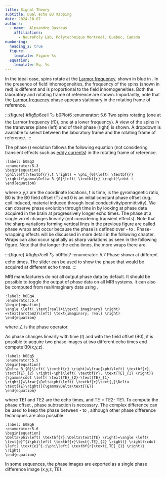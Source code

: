 ```yaml
---
title: Signal Theory
subtitle: Dual echo B0 mapping
date: 2024-10-07
authors:
  - name:  Alexandre Dastous
    affiliations:
      - NeuroPoly Lab, Polytechnique Montreal, Quebec, Canada
numbering:
  heading_2: true
  figure:
    template: Figure %s
  equation:
    template: Eq. %s
---
```


In the ideal case, spins rotate at the [Larmor frequency](https://en.wikipedia.org/wiki/Larmor_precession), shown in blue in [](#b0Plot6). In the presence of field inhomogeneities, the frequency of the spins (shown in red) is different and is proportional to the field inhomogeneities. Both the laboratory and rotating frame of reference are shown. Importantly, note that the [Larmor frequency](https://en.wikipedia.org/wiki/Larmor_precession) phase appears stationary in the rotating frame of reference. 

:::{figure} #fig5p6cell
:label: b0Plot6
:enumerator: 5.6
Two spins rotating (one at the Larmor frequency (f0), one at a lower frequency). A view of the spins in the transverse plane (left) and of their phase (right) is shown. A dropdown is available to select between the laboratory frame and the rotating frame of reference.
:::

The phase () evolution follows the following equation (not considering transient effects such as [eddy currents](https://en.wikipedia.org/wiki/Eddy_current)) in the rotating frame of reference.

```{math}
:label: b0Eq3
:enumerator:5.3
\begin{equation}
\phi\left(\textbf{r},t \right) = \phi_{0}\left( \textbf{r} \right)+\gamma\Delta B_{0}\left( \textbf{r} \right)\cdot t
\end{equation}
```

where x,y,z are the coordinate locations, t is time,  is the gyromagnetic ratio, B0 is the B0 field offset (T) and 0 is an initial constant phase offset (e.g.: coil induced, material induced through local conductivity/permittivity). We can observe phase evolution through time in [](#b0Plot7) by looking at phase data acquired in the brain at progressively longer echo times. The phase at a single voxel changes linearly (not considering transient effects). Note that the sharp variations forming vertical lines in the previous figure are called phase wraps and occur because the phase is defined over - to . Phase-wrapping effects will be discussed in more detail in the following chapter. Wraps can also occur spatially as sharp variations as seen in the following figure. Note that the longer the echo times, the more wraps there are.

:::{figure} #fig5p7cell
:label: b0Plot7
:enumerator: 5.7
Phase shown at different echo times. The slider can be used to show the phase that would be acquired at different echo times.
:::

MRI manufacturers do not all output phase data by default. It should be possible to toggle the output of phase data on all MRI systems. It can also be computed from real/imaginary data using [](#b0Eq4).

```{math}
:label: b0Eq4
:enumerator:5.4
\begin{equation}
\angle \left( \text{real}+i\text{ imaginary} \right) =\text{arctan2}\left( \text{imaginary, real} \right)
\end{equation}
```

where ∠ is the phase operator. 

As phase changes linearly with time (t) and with the field offset (B0), it is possible to acquire two phase images at two different echo times and compute B0(x,y,z).


```{math}
:label: b0Eq5
:enumerator:5.5
\begin{equation}
\Delta B_{0}\left( \textbf{r} \right)=\frac{\phi\left( \textbf{r}, \text{TE}_{2} \right)-\phi\left( \textbf{r}, \text{TE}_{1} \right)}{\gamma\cdot \left( \text{TE}_{2}-\text{TE}_{1}  \right)}=\frac{\Delta\phi\left( \textbf{r}\text{,}\Delta \text{TE}\right)}{\gamma\Delta\text{TE}}
\end{equation}
```

where TE1 and TE2 are the echo times, and  TE = TE2- TE1. To compute the phase offset , phase subtraction is necessary. The complex difference can be used to keep the phase between - to , although other phase difference techniques are also possible.

```{math}
:label: b0Eq6
:enumerator:5.6
\begin{equation}
\Delta\phi\left( \textbf{r},\Delta\text{TE} \right)=\angle \left( \text{e}^{i\phi\left( \textbf{r}\text{,TE}_{2} \right)} \right)\cdot \left( \text{e}^{-i\phi\left( \textbf{r}\text{,TE}_{1} \right)} \right)
\end{equation}
```

In some sequences, the phase images are exported as a single phase difference image (x,y,z, TE).
